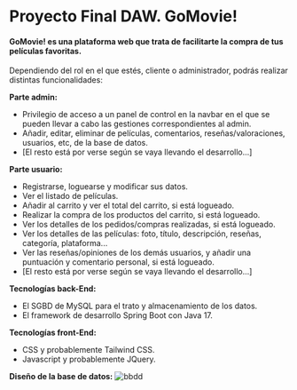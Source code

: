 # Proyecto Final DAW. GoMovie!
#### GoMovie! es una plataforma web que trata de facilitarte la compra de tus películas favoritas.

Dependiendo del rol en el que estés, cliente o administrador, podrás realizar distintas funcionalidades:

**Parte admin:**
- Privilegio de acceso a un panel de control en la navbar en el que se pueden llevar a cabo las gestiones correspondientes al admin.
- Añadir, editar, eliminar de películas, comentarios, reseñas/valoraciones, usuarios, etc, de la base de datos.
- [El resto está por verse según se vaya llevando el desarrollo...]

**Parte usuario:**
- Registrarse, loguearse y modificar sus datos.
- Ver el listado de películas.
- Añadir al carrito y ver el total del carrito, si está logueado.
- Realizar la compra de los productos del carrito, si está logueado.
- Ver los detalles de los pedidos/compras realizadas, si está logueado.
- Ver los detalles de las películas: foto, título, descripción, reseñas, categoría, plataforma...
- Ver las reseñas/opiniones de los demás usuarios, y añadir una puntuación y comentario personal, si está logueado.
- [El resto está por verse según se vaya llevando el desarrollo...]

**Tecnologías back-End:**
- El SGBD de MySQL para el trato y almacenamiento de los datos.
- El framework de desarrollo Spring Boot con Java 17.

**Tecnologías front-End:**
- CSS y probablemente Tailwind CSS.
- Javascript y probablemente JQuery.

**Diseño de la base de datos:**
![bbdd](https://user-images.githubusercontent.com/91953221/230866346-efff00c4-8c51-4a74-abfc-3a5069c2ad44.png)



